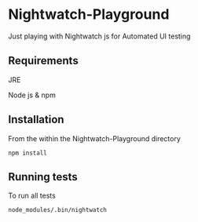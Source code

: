 # Nightwatch-Playground
Just playing with Nightwatch js for Automated UI testing

## Requirements
JRE

Node js & npm

## Installation
From the within the Nightwatch-Playground directory

`npm install`

## Running tests
To run all tests

`node_modules/.bin/nightwatch`
